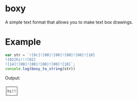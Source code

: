 # boxy
A simple text format that allows you to make text box drawings.

# Example
```js
var str = `![0c]![00]![00]![00]![00]![10]
![02]hi!!![02]
![14]![00]![00]![00]![00]![18]`;
console.log(boxy_to_string(str))
```
Output:
```
┌────┐
│hi!!│
└────┘
```
